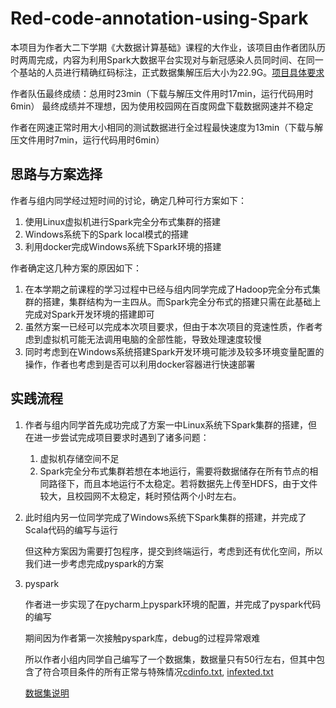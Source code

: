 # Red-code-annotation-using-Spark
本项目为作者大二下学期《大数据计算基础》课程的大作业，该项目由作者团队历时两周完成，内容为利用Spark大数据平台实现对与新冠感染人员同时间、在同一个基站的人员进行精确红码标注，正式数据集解压后大小为22.9G。[项目具体要求](大作业要求.docx)

作者队伍最终成绩：总用时23min（下载与解压文件用时17min，运行代码用时6min）
最终成绩并不理想，因为使用校园网在百度网盘下载数据网速并不稳定

作者在网速正常时用大小相同的测试数据进行全过程最快速度为13min（下载与解压文件用时7min，运行代码用时6min）
## 思路与方案选择
作者与组内同学经过短时间的讨论，确定几种可行方案如下：
1. 使用Linux虚拟机进行Spark完全分布式集群的搭建
2. Windows系统下的Spark local模式的搭建
3. 利用docker完成Windows系统下Spark环境的搭建

作者确定这几种方案的原因如下：
1. 在本学期之前课程的学习过程中已经与组内同学完成了Hadoop完全分布式集群的搭建，集群结构为一主四从。而Spark完全分布式的搭建只需在此基础上完成对Spark开发环境的搭建即可
2. 虽然方案一已经可以完成本次项目要求，但由于本次项目的竞速性质，作者考虑到虚拟机可能无法调用电脑的全部性能，导致处理速度较慢
3. 同时考虑到在Windows系统搭建Spark开发环境可能涉及较多环境变量配置的操作，作者也考虑到是否可以利用docker容器进行快速部署

## 实践流程
1. 作者与组内同学首先成功完成了方案一中Linux系统下Spark集群的搭建，但在进一步尝试完成项目要求时遇到了诸多问题：
   
   1. 虚拟机存储空间不足
   2. Spark完全分布式集群若想在本地运行，需要将数据储存在所有节点的相同路径下，而且本地运行不太稳定。若将数据先上传至HDFS，由于文件较大，且校园网不太稳定，耗时预估两个小时左右。

2. 此时组内另一位同学完成了Windows系统下Spark集群的搭建，并完成了Scala代码的编写与运行

   但这种方案因为需要打包程序，提交到终端运行，考虑到还有优化空间，所以我们进一步考虑完成pyspark的方案

3. pyspark

   作者进一步实现了在pycharm上pyspark环境的配置，并完成了pyspark代码的编写
   
   期间因为作者第一次接触pyspark库，debug的过程异常艰难

   所以作者小组内同学自己编写了一个数据集，数据量只有50行左右，但其中包含了符合项目条件的所有正常与特殊情况[cdinfo.txt](DATA/cdinfo_s.txt), [infexted.txt](DATA/infected_s.txt)

   [数据集说明](DATA/感染者（类型）.txt)
